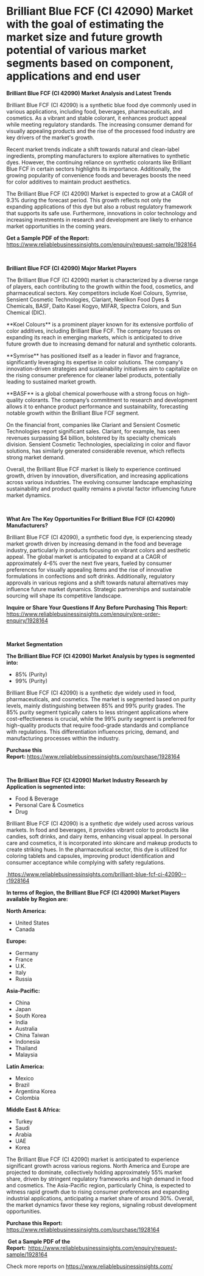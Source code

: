 <p><h1>Brilliant Blue FCF (CI 42090) Market with the goal of estimating the market size and future growth potential of various market segments based on component, applications and end user</h1></p><p><strong>Brilliant Blue FCF (CI 42090) Market Analysis and Latest Trends</strong></p>
<p><p>Brilliant Blue FCF (CI 42090) is a synthetic blue food dye commonly used in various applications, including food, beverages, pharmaceuticals, and cosmetics. As a vibrant and stable colorant, it enhances product appeal while meeting regulatory standards. The increasing consumer demand for visually appealing products and the rise of the processed food industry are key drivers of the market's growth.</p><p>Recent market trends indicate a shift towards natural and clean-label ingredients, prompting manufacturers to explore alternatives to synthetic dyes. However, the continuing reliance on synthetic colorants like Brilliant Blue FCF in certain sectors highlights its importance. Additionally, the growing popularity of convenience foods and beverages boosts the need for color additives to maintain product aesthetics.</p><p>The Brilliant Blue FCF (CI 42090) Market is expected to grow at a CAGR of 9.3% during the forecast period. This growth reflects not only the expanding applications of this dye but also a robust regulatory framework that supports its safe use. Furthermore, innovations in color technology and increasing investments in research and development are likely to enhance market opportunities in the coming years.</p></p>
<p><strong>Get a Sample PDF of the Report:&nbsp;</strong> <a href="https://www.reliablebusinessinsights.com/enquiry/request-sample/1928164?utm_campaign=1674&utm_medium=2&utm_source=Github&utm_content=ia&utm_term=15012025&utm_id=brilliant-blue-fcf-ci-42090">https://www.reliablebusinessinsights.com/enquiry/request-sample/1928164</a></p>
<p>&nbsp;</p>
<p><strong>Brilliant Blue FCF (CI 42090) Major Market Players</strong></p>
<p><p>The Brilliant Blue FCF (CI 42090) market is characterized by a diverse range of players, each contributing to the growth within the food, cosmetics, and pharmaceutical sectors. Key competitors include Koel Colours, Symrise, Sensient Cosmetic Technologies, Clariant, Neelikon Food Dyes & Chemicals, BASF, Daito Kasei Kogyo, MIFAR, Spectra Colors, and Sun Chemical (DIC).</p><p>**Koel Colours** is a prominent player known for its extensive portfolio of color additives, including Brilliant Blue FCF. The company focuses on expanding its reach in emerging markets, which is anticipated to drive future growth due to increasing demand for natural and synthetic colorants.</p><p>**Symrise** has positioned itself as a leader in flavor and fragrance, significantly leveraging its expertise in color solutions. The company's innovation-driven strategies and sustainability initiatives aim to capitalize on the rising consumer preference for cleaner label products, potentially leading to sustained market growth.</p><p>**BASF** is a global chemical powerhouse with a strong focus on high-quality colorants. The company’s commitment to research and development allows it to enhance product performance and sustainability, forecasting notable growth within the Brilliant Blue FCF segment.</p><p>On the financial front, companies like Clariant and Sensient Cosmetic Technologies report significant sales. Clariant, for example, has seen revenues surpassing $4 billion, bolstered by its specialty chemicals division. Sensient Cosmetic Technologies, specializing in color and flavor solutions, has similarly generated considerable revenue, which reflects strong market demand.</p><p>Overall, the Brilliant Blue FCF market is likely to experience continued growth, driven by innovation, diversification, and increasing applications across various industries. The evolving consumer landscape emphasizing sustainability and product quality remains a pivotal factor influencing future market dynamics.</p></p>
<p>&nbsp;</p>
<p><strong>What Are The Key Opportunities For Brilliant Blue FCF (CI 42090) Manufacturers?</strong></p>
<p><p>Brilliant Blue FCF (CI 42090), a synthetic food dye, is experiencing steady market growth driven by increasing demand in the food and beverage industry, particularly in products focusing on vibrant colors and aesthetic appeal. The global market is anticipated to expand at a CAGR of approximately 4-6% over the next five years, fueled by consumer preferences for visually appealing items and the rise of innovative formulations in confections and soft drinks. Additionally, regulatory approvals in various regions and a shift towards natural alternatives may influence future market dynamics. Strategic partnerships and sustainable sourcing will shape its competitive landscape.</p></p>
<p><strong>Inquire or Share Your Questions If Any Before Purchasing This Report:</strong> <a href="https://www.reliablebusinessinsights.com/enquiry/pre-order-enquiry/1928164?utm_campaign=1674&utm_medium=2&utm_source=Github&utm_content=ia&utm_term=15012025&utm_id=brilliant-blue-fcf-ci-42090">https://www.reliablebusinessinsights.com/enquiry/pre-order-enquiry/1928164</a></p>
<p>&nbsp;</p>
<p><strong>Market Segmentation</strong></p>
<p><strong>The Brilliant Blue FCF (CI 42090) Market Analysis by types is segmented into:</strong></p>
<p><ul><li>85% (Purity)</li><li>99% (Purity)</li></ul></p>
<p><p>Brilliant Blue FCF (CI 42090) is a synthetic dye widely used in food, pharmaceuticals, and cosmetics. The market is segmented based on purity levels, mainly distinguishing between 85% and 99% purity grades. The 85% purity segment typically caters to less stringent applications where cost-effectiveness is crucial, while the 99% purity segment is preferred for high-quality products that require food-grade standards and compliance with regulations. This differentiation influences pricing, demand, and manufacturing processes within the industry.</p></p>
<p><strong>Purchase this Report:&nbsp;</strong><a href="https://www.reliablebusinessinsights.com/purchase/1928164?utm_campaign=1674&utm_medium=2&utm_source=Github&utm_content=ia&utm_term=15012025&utm_id=brilliant-blue-fcf-ci-42090">https://www.reliablebusinessinsights.com/purchase/1928164</a></p>
<p>&nbsp;</p>
<p><strong>The Brilliant Blue FCF (CI 42090) Market Industry Research by Application is segmented into:</strong></p>
<p><ul><li>Food & Beverage</li><li>Personal Care & Cosmetics</li><li>Drug</li></ul></p>
<p><p>Brilliant Blue FCF (CI 42090) is a synthetic dye widely used across various markets. In food and beverages, it provides vibrant color to products like candies, soft drinks, and dairy items, enhancing visual appeal. In personal care and cosmetics, it is incorporated into skincare and makeup products to create striking hues. In the pharmaceutical sector, this dye is utilized for coloring tablets and capsules, improving product identification and consumer acceptance while complying with safety regulations.</p></p>
<p><a href="https://www.reliablebusinessinsights.com/brilliant-blue-fcf-ci-42090--r1928164?utm_campaign=1674&utm_medium=2&utm_source=Github&utm_content=ia&utm_term=15012025&utm_id=brilliant-blue-fcf-ci-42090">&nbsp;https://www.reliablebusinessinsights.com/brilliant-blue-fcf-ci-42090--r1928164</a></p>
<p><strong>In terms of Region, the Brilliant Blue FCF (CI 42090) Market Players available by Region are:</strong></p>
<p>
    <p> <strong> North America: </strong>
        <ul>
            <li>United States</li>
            <li>Canada</li>
        </ul>
        </p> 
    <p> <strong> Europe: </strong>
        <ul>
            <li>Germany</li>
            <li>France</li>
            <li>U.K.</li>
            <li>Italy</li>
            <li>Russia</li>
        </ul>
        </p> 
    <p> <strong> Asia-Pacific: </strong>
        <ul>
            <li>China</li>
            <li>Japan</li>
            <li>South Korea</li>
            <li>India</li>
            <li>Australia</li>
            <li>China Taiwan</li>
            <li>Indonesia</li>
            <li>Thailand</li>
            <li>Malaysia</li>
        </ul>
        </p> 
    <p> <strong> Latin America: </strong>
        <ul>
            <li>Mexico</li>
            <li>Brazil</li>
            <li>Argentina Korea</li>
            <li>Colombia</li>
        </ul>
        </p> 
    <p> <strong> Middle East & Africa: </strong>
        <ul>
            <li>Turkey</li>
            <li>Saudi</li>
            <li>Arabia</li>
            <li>UAE</li>
            <li>Korea</li>
        </ul>
    </p>
    </p>
<p><p>The Brilliant Blue FCF (CI 42090) market is anticipated to experience significant growth across various regions. North America and Europe are projected to dominate, collectively holding approximately 55% market share, driven by stringent regulatory frameworks and high demand in food and cosmetics. The Asia-Pacific region, particularly China, is expected to witness rapid growth due to rising consumer preferences and expanding industrial applications, anticipating a market share of around 30%. Overall, the market dynamics favor these key regions, signaling robust development opportunities.</p></p>
<p><strong>Purchase this Report: </strong><a href="https://www.reliablebusinessinsights.com/purchase/1928164?utm_campaign=1674&utm_medium=2&utm_source=Github&utm_content=ia&utm_term=15012025&utm_id=brilliant-blue-fcf-ci-42090">https://www.reliablebusinessinsights.com/purchase/1928164</a></p>
<p>&nbsp;<strong>Get a Sample PDF of the Report:&nbsp;&nbsp;</strong><a href="https://www.reliablebusinessinsights.com/enquiry/request-sample/1928164?utm_campaign=1674&utm_medium=2&utm_source=Github&utm_content=ia&utm_term=15012025&utm_id=brilliant-blue-fcf-ci-42090">https://www.reliablebusinessinsights.com/enquiry/request-sample/1928164</a></p>
<p><strong></strong></p>
<p>Check more reports on <a href="https://www.reliablebusinessinsights.com/?utm_campaign=1674&utm_medium=2&utm_source=Github&utm_content=ia&utm_term=15012025&utm_id=brilliant-blue-fcf-ci-42090">https://www.reliablebusinessinsights.com/</a></p>